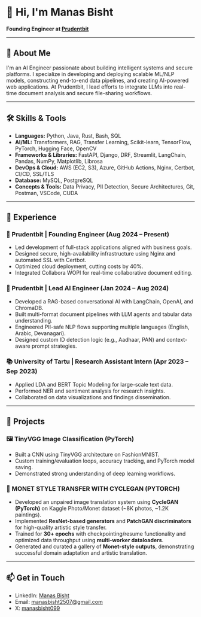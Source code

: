 # 👋 Hi, I'm Manas Bisht

**Founding Engineer at [Prudentbit](https://www.prudentbit.com)**

---

## 🚀 About Me

I'm an AI Engineer passionate about building intelligent systems and secure platforms. I specialize in developing and deploying scalable ML/NLP models, constructing end-to-end data pipelines, and creating AI-powered web applications. At Prudentbit, I lead efforts to integrate LLMs into real-time document analysis and secure file-sharing workflows.

---

## 🛠️ Skills & Tools

- **Languages:** Python, Java, Rust, Bash, SQL
- **AI/ML:** Transformers, RAG, Transfer Learning, Scikit-learn, TensorFlow, PyTorch, Hugging Face, OpenCV
- **Frameworks & Libraries:** FastAPI, Django, DRF, Streamlit, LangChain, Pandas, NumPy, Matplotlib, Librosa
- **DevOps & Cloud:** AWS (EC2, S3), Azure, GitHub Actions, Nginx, Certbot, CI/CD, SSL/TLS
- **Database:** MySQL, PostgreSQL
- **Concepts & Tools:** Data Privacy, PII Detection, Secure Architectures, Git, Postman, VSCode, CUDA

---

## 💼 Experience

### 🧠 Prudentbit | Founding Engineer (Aug 2024 – Present)
- Led development of full-stack applications aligned with business goals.
- Designed secure, high-availability infrastructure using Nginx and automated SSL with Certbot.
- Optimized cloud deployment, cutting costs by 40%.
- Integrated Collabora WOPI for real-time collaborative document editing.

### 🤖 Prudentbit | Lead AI Engineer (Jan 2024 – Aug 2024)
- Developed a RAG-based conversational AI with LangChain, OpenAI, and ChromaDB.
- Built multi-format document pipelines with LLM agents and tabular data understanding.
- Engineered PII-safe NLP flows supporting multiple languages (English, Arabic, Devanagari).
- Designed custom ID detection logic (e.g., Aadhaar, PAN) and context-aware prompt strategies.

### 📚 University of Tartu | Research Assistant Intern (Apr 2023 – Sep 2023)
- Applied LDA and BERT Topic Modeling for large-scale text data.
- Performed NER and sentiment analysis for research insights.
- Collaborated on data visualizations and findings dissemination.

---

## 📂 Projects

### 🖼️ TinyVGG Image Classification (PyTorch)
- Built a CNN using TinyVGG architecture on FashionMNIST.
- Custom training/evaluation loops, accuracy tracking, and PyTorch model saving.
- Demonstrated strong understanding of deep learning workflows.

### 🎨 MONET STYLE TRANSFER WITH CYCLEGAN (PYTORCH)
- Developed an unpaired image translation system using **CycleGAN (PyTorch)** on Kaggle Photo/Monet dataset (~8K photos, ~1.2K paintings).
- Implemented **ResNet-based generators** and **PatchGAN discriminators** for high-quality artistic style transfer.
- Trained for **30+ epochs** with checkpointing/resume functionality and optimized data throughput using **multi-worker dataloaders**.
- Generated and curated a gallery of **Monet-style outputs**, demonstrating successful domain adaptation and artistic translation.
---

## 📫 Get in Touch

- LinkedIn: [Manas Bisht](https://www.linkedin.com/in/manas-bisht-402326202/)
- Email: [manasbisht2507@gmail.com](mailto:manasbisht2507@gmail.com)
- X: [manasbisht099](https://x.com/manasbisht099?t=jzRhoHFTkc2Arll9GnBCfw&s=09)

